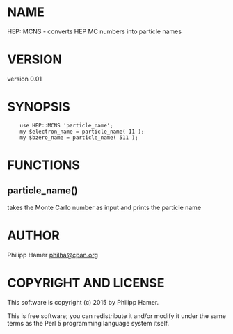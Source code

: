 # NAME

HEP::MCNS - converts HEP MC numbers into particle names

# VERSION

version 0.01

# SYNOPSIS

        use HEP::MCNS 'particle_name';
        my $electron_name = particle_name( 11 );
        my $bzero_name = particle_name( 511 );

# FUNCTIONS

## particle\_name()

takes the Monte Carlo number as input and prints the particle name 

# AUTHOR

Philipp Hamer <philha@cpan.org>

# COPYRIGHT AND LICENSE

This software is copyright (c) 2015 by Philipp Hamer.

This is free software; you can redistribute it and/or modify it under
the same terms as the Perl 5 programming language system itself.
